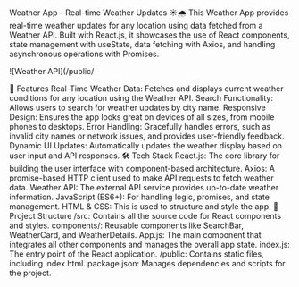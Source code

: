 Weather App - Real-time Weather Updates ☀️🌧️
This Weather App provides real-time weather updates for any location using data fetched from a Weather API. Built with React.js,
 it showcases the use of React components, state management with useState, data fetching with Axios, and handling asynchronous operations with Promises.

![Weather API](/public/

🌟 Features
Real-Time Weather Data: Fetches and displays current weather conditions for any location using the Weather API.
Search Functionality: Allows users to search for weather updates by city name.
Responsive Design: Ensures the app looks great on devices of all sizes, from mobile phones to desktops.
Error Handling: Gracefully handles errors, such as invalid city names or network issues, and provides user-friendly feedback.
Dynamic UI Updates: Automatically updates the weather display based on user input and API responses.
🛠️ Tech Stack
React.js: The core library for building the user interface with component-based architecture.
Axios: A promise-based HTTP client used to make API requests to fetch weather data.
Weather API: The external API service provides up-to-date weather information.
JavaScript (ES6+): For handling logic, promises, and state management.
HTML & CSS: This is used to structure and style the app.
📂 Project Structure
/src: Contains all the source code for React components and styles.
components/: Reusable components like SearchBar, WeatherCard, and WeatherDetails.
App.js: The main component that integrates all other components and manages the overall app state.
index.js: The entry point of the React application.
/public: Contains static files, including index.html.
package.json: Manages dependencies and scripts for the project.
